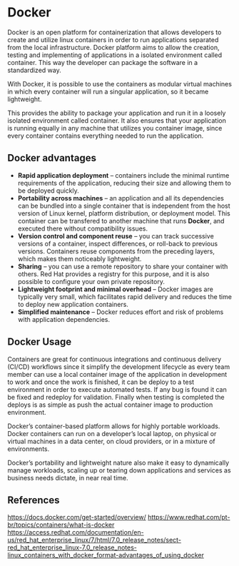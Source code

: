 

# Docker

Docker is an open platform for containerization that allows developers to create and utilize linux containers in order to run applications separated from the local infrastructure. Docker platform aims to allow the creation, testing and implementing of applications in a isolated environment called container. This way the developer can package the software in a standardized way.

With Docker, it is possible to use the containers as modular virtual machines in which every container will run a singular application, so it became lightweight.

This provides the ability to package your application and run it in a loosely isolated environment called container. It also ensures that your application is running equally in any machine that utilizes you container image, since every container contains everything needed to run the application.



## Docker advantages

- **Rapid application deployment** – containers include the minimal runtime requirements of the application, reducing their size and allowing them to be deployed quickly.
- **Portability across machines** – an application and all its dependencies can be bundled into a single container that is independent from the host version of Linux kernel, platform distribution, or deployment model. This container can be transfered to another machine that runs **Docker**, and executed there without compatibility issues.
- **Version control and component reuse** – you can track successive versions of a container, inspect differences, or roll-back to previous versions. Containers reuse components from the preceding layers, which makes them noticeably lightweight.
- **Sharing** – you can use a remote repository to share your container with others. Red Hat provides a registry for this purpose, and it is also possible to configure your own private repository.
- **Lightweight footprint and minimal overhead** – Docker images are typically very small, which facilitates rapid delivery and reduces the time to deploy new application containers.
- **Simplified maintenance** – Docker reduces effort and risk of problems with application dependencies.



## Docker Usage

Containers are great for continuous integrations and continuous delivery (CI/CD) workflows since it simplify the development lifecycle as every team member can use a local container image of the application in development to work and once the work is finished, it can be deploy to a test environment in order to execute automated tests. If any bug is found it can be fixed and redeploy for validation. Finally when testing is completed the deploys is as simple as push the actual container image to production environment.

Docker’s container-based platform allows for highly portable workloads. Docker containers can run on a developer’s local laptop, on physical or virtual machines in a data center, on cloud providers, or in a mixture of environments.

Docker’s portability and lightweight nature also make it easy to dynamically manage workloads, scaling up or tearing down applications and services as business needs dictate, in near real time.




## References

https://docs.docker.com/get-started/overview/
https://www.redhat.com/pt-br/topics/containers/what-is-docker
https://access.redhat.com/documentation/en-us/red_hat_enterprise_linux/7/html/7.0_release_notes/sect-red_hat_enterprise_linux-7.0_release_notes-linux_containers_with_docker_format-advantages_of_using_docker





